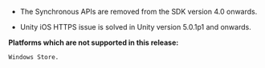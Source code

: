 * The Synchronous APIs are removed from the SDK version 4.0 onwards. 

* Unity iOS HTTPS issue is solved in Unity version 5.0.1p1 and onwards.

**Platforms which are not supported in this release:**

```
Windows Store.
```
